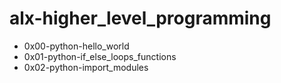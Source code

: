 # alx-higher_level_programming

- 0x00-python-hello_world
- 0x01-python-if_else_loops_functions
- 0x02-python-import_modules
